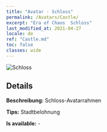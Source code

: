 ```yaml
---
title: "Avatar - Schloss"
permalink: /Avatars/Castle/
excerpt: "Era of Chaos  Schloss"
last_modified_at: 2021-04-27
locale: de
ref: "Castle.md"
toc: false
classes: wide
---
```

 ![Schloss](/images/a/avatarFrame_11.png)

## Details

 **Beschreibung:** Schloss-Avatarrahmen 

 **Tips:** Stadtbelohnung 

 **Is available:**  - 

